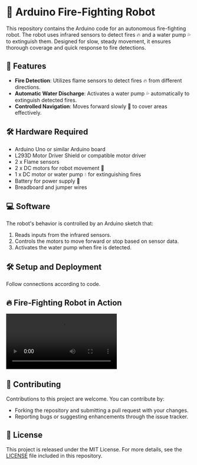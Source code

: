 # 🚒 Arduino Fire-Fighting Robot

This repository contains the Arduino code for an autonomous fire-fighting robot. The robot uses infrared sensors to detect fires 🔥 and a water pump 💦 to extinguish them. Designed for slow, steady movement, it ensures thorough coverage and quick response to fire detections.

## 🌟 Features

- **Fire Detection**: Utilizes flame sensors to detect fires 🔥 from different directions.
- **Automatic Water Discharge**: Activates a water pump 💦 automatically to extinguish detected fires.
- **Controlled Navigation**: Moves forward slowly 🐢 to cover areas effectively.

## 🛠 Hardware Required

- Arduino Uno or similar Arduino board
- L293D Motor Driver Shield or compatible motor driver
- 2 x Flame sensors 
- 2 x DC motors for robot movement 🚗
- 1 x DC motor or water pump 💧 for extinguishing fires
- Battery for power supply 🔋
- Breadboard and jumper wires

## 💻 Software

The robot's behavior is controlled by an Arduino sketch that:
1. Reads inputs from the infrared sensors.
2. Controls the motors to move forward or stop based on sensor data.
3. Activates the water pump when fire is detected.

## 🛠 Setup and Deployment

Follow connections according to code.
## 🔥 Fire-Fighting Robot in Action

<video controls>
  <source src="https://github.com/GovardhanaRekam/FireFightRobot/blob/main/FireFightRobot_Test.mp4" type="video/mp4">
</video>

## 🤝 Contributing

Contributions to this project are welcome. You can contribute by:
- Forking the repository and submitting a pull request with your changes.
- Reporting bugs or suggesting enhancements through the issue tracker.

## 📄 License

This project is released under the MIT License. For more details, see the [LICENSE](LICENSE) file included in this repository.
